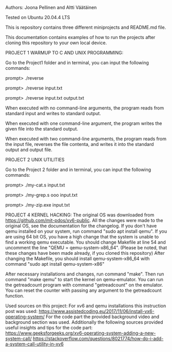 Authors: Joona Pellinen and Altti Väätäinen

Tested on Ubuntu 20.04.4 LTS

This is repository contains three different miniprojects and README.md file.

This documentation contains examples of how to run the projects after cloning this repository to your own local device.

PROJECT 1 WARMUP TO C AND UNIX PROGRAMMING:

Go to the Project1 folder and in terminal, you can input the following commands:

prompt> ./reverse

prompt> ./reverse input.txt

prompt> ./reverse input.txt output.txt

When executed with no command-line arguments, the program reads from standard input and writes to standard output.

When executed with one command-line argument, the program writes the given file into the standard output.

When executed with two command-line arguments, the program reads from the input file, reverses the file contenta, and writes it into the standard output and output file.

PROJECT 2 UNIX UTILITIES

Go to the Project 2 folder and in terminal, you can input the following commands:

prompt> ./my-cat.s input.txt

prompt> ./my-grep.s ooo input.txt

prompt> ./my-zip.exe input.txt

PROJECT 4 KERNEL HACKING:
The original OS was downloaded from https://github.com/mit-pdos/xv6-public. All the changes were made to the original OS, see the documentation for the changelog.
If you don't have qemu installed on your system, run command "sudo apt install qemu".
If you are using 64 bit OS, you have a high change that the system is unable to find a working qemu executable.
You should change Makefile at line 54 and uncomment the line "QEMU = qemu-system-x86_64". 
(Please be noted, that these changes have been made already, if you cloned this repository)
After changing the Makefile, you should install qemu-system-x86_64 with command "sudo apt install qemu-system-x86"

After necessary installations and changes, run command "make".
Then run command "make qemu" to start the kernel on qemu-emulator.
You can run the getreadcount program with command "getreadcount" on the emulator.
You can reset the counter with passing any argument to the getreadcount function.

Used sources on this project:
For xv6 and qemu installations this instruction post was used: https://www.assistedcoding.eu/2017/11/06/install-vx6-operating-system/
For the code part the provided background video and background section was used.
Additionally the following sources provided useful insights and tips for the code part:
https://www.geeksforgeeks.org/xv6-operating-system-adding-a-new-system-call/
https://stackoverflow.com/questions/8021774/how-do-i-add-a-system-call-utility-in-xv6
